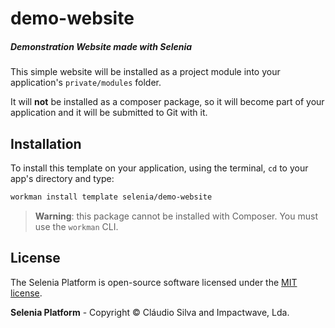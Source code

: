 # demo-website

##### Demonstration Website made with Selenia

This simple website will be installed as a project module into your application's `private/modules` folder.

It will **not** be installed as a composer package, so it will become part of your application and it will be submitted to
Git with it.

## Installation

To install this template on your application, using the terminal, `cd` to your app's directory and type:

```bash
workman install template selenia/demo-website
```

> **Warning**: this package cannot be installed with Composer. You must use the `workman` CLI.

## License

The Selenia Platform is open-source software licensed under the [MIT license](http://opensource.org/licenses/MIT).

**Selenia Platform** - Copyright &copy; Cláudio Silva and Impactwave, Lda.
